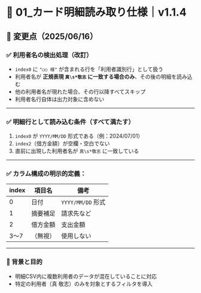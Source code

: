 # 📘 01_カード明細読み取り仕様｜v1.1.4

## 🔄 変更点（2025/06/16）

### ✅ 利用者名の検出処理（改訂）

- `index0` に `"○○ 様"` が含まれる行を「利用者識別行」として扱う  
- 利用者名が **正規表現 `真\s*敬志` に一致する場合のみ**、その後の明細を読み込む  
- 他の利用者名が現れた場合、その行以降すべてスキップ  
- 利用者名行自体は出力対象に含めない  

---

### ✅ 明細行として読み込む条件（すべて満たす）

1. `index0` が `YYYY/MM/DD` 形式である（例：2024/07/01）  
2. `index2`（借方金額）が空欄・空白でない  
3. 直前に出現した利用者名が `真\s*敬志` に一致している  

---

### ✅ カラム構成の明示的定義：

| index | 項目名     | 備考                     |
|--------|------------|--------------------------|
| 0      | 日付       | `YYYY/MM/DD` 形式        |
| 1      | 摘要補足   | 請求先など               |
| 2      | 借方金額   | 支出金額                 |
| 3〜7   | （無視）   | 使用しない               |

---

### 📌 背景と目的

- 明細CSV内に複数利用者のデータが混在していることに対応  
- 特定の利用者（真 敬志）のみを対象とするフィルタを導入